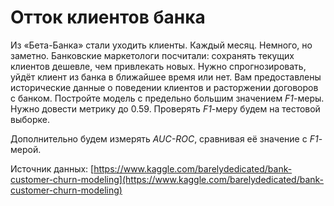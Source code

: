 # Отток клиентов банка

Из «Бета-Банка» стали уходить клиенты. Каждый месяц. Немного, но заметно. Банковские маркетологи посчитали: сохранять текущих клиентов дешевле, чем привлекать новых.
Нужно спрогнозировать, уйдёт клиент из банка в ближайшее время или нет. Вам предоставлены исторические данные о поведении клиентов и расторжении договоров с банком. 
Постройте модель с предельно большим значением *F1*-меры. Нужно довести метрику до 0.59. Проверять *F1*-меру  будем на тестовой выборке.

Дополнительно будем измерять *AUC-ROC*, сравнивая её значение с *F1*-мерой.

Источник данных: [https://www.kaggle.com/barelydedicated/bank-customer-churn-modeling](https://www.kaggle.com/barelydedicated/bank-customer-churn-modeling)